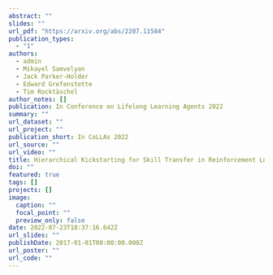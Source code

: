 ```yaml
---
abstract: ""
slides: ""
url_pdf: "https://arxiv.org/abs/2207.11584"
publication_types:
  - "1"
authors:
  - admin
  - Mikayel Samvelyan
  - Jack Parker-Holder
  - Edward Grefenstette
  - Tim Rocktäschel
author_notes: []
publication: In Conference on Lifelong Learning Agents 2022
summary: ""
url_dataset: ""
url_project: ""
publication_short: In CoLLAs 2022
url_source: ""
url_video: ""
title: Hierarchical Kickstarting for Skill Transfer in Reinforcement Learning
doi: ""
featured: true
tags: []
projects: []
image:
  caption: ""
  focal_point: ""
  preview_only: false
date: 2022-07-23T18:37:16.642Z
url_slides: ""
publishDate: 2017-01-01T00:00:00.000Z
url_poster: ""
url_code: ""
---
```

